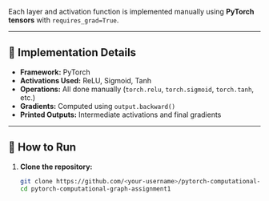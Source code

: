 
Each layer and activation function is implemented manually using **PyTorch tensors** with `requires_grad=True`.

---

## 🧩 Implementation Details

- **Framework:** PyTorch  
- **Activations Used:** ReLU, Sigmoid, Tanh  
- **Operations:** All done manually (`torch.relu`, `torch.sigmoid`, `torch.tanh`, etc.)  
- **Gradients:** Computed using `output.backward()`  
- **Printed Outputs:** Intermediate activations and final gradients

---

## 🚀 How to Run

1. **Clone the repository:**
   ```bash
   git clone https://github.com/<your-username>/pytorch-computational-graph-assignment1.git
   cd pytorch-computational-graph-assignment1
